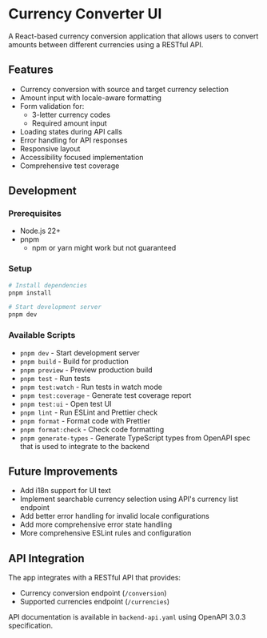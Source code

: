 # Currency Converter UI

A React-based currency conversion application that allows users to convert amounts between different currencies using a RESTful API.

## Features

- Currency conversion with source and target currency selection
- Amount input with locale-aware formatting
- Form validation for:
  - 3-letter currency codes
  - Required amount input
- Loading states during API calls
- Error handling for API responses
- Responsive layout
- Accessibility focused implementation
- Comprehensive test coverage

## Development

### Prerequisites

- Node.js 22+
- pnpm
  - npm or yarn might work but not guaranteed

### Setup

```bash
# Install dependencies
pnpm install

# Start development server
pnpm dev
```

### Available Scripts

- `pnpm dev` - Start development server
- `pnpm build` - Build for production
- `pnpm preview` - Preview production build
- `pnpm test` - Run tests
- `pnpm test:watch` - Run tests in watch mode
- `pnpm test:coverage` - Generate test coverage report
- `pnpm test:ui` - Open test UI
- `pnpm lint` - Run ESLint and Prettier check
- `pnpm format` - Format code with Prettier
- `pnpm format:check` - Check code formatting
- `pnpm generate-types` - Generate TypeScript types from OpenAPI spec that is used to integrate to the backend

## Future Improvements

- Add i18n support for UI text
- Implement searchable currency selection using API's currency list endpoint
- Add better error handling for invalid locale configurations
- Add more comprehensive error state handling
- More comprehensive ESLint rules and configuration

## API Integration

The app integrates with a RESTful API that provides:

- Currency conversion endpoint (`/conversion`)
- Supported currencies endpoint (`/currencies`)

API documentation is available in `backend-api.yaml` using OpenAPI 3.0.3 specification.
